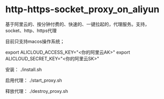 # http-https-socket_proxy_on_aliyun

基于阿里云的、按分钟付费的、快速的、一键拉起的，代理服务。支持，socket、http、https代理

目前只支持macos操作系统；

export ALICLOUD_ACCESS_KEY="<你的阿里云AK>"
export ALICLOUD_SECRET_KEY="<你的阿里云SK>"

安装：
./install.sh

启用代理：
./start_proxy.sh

释放代理：
./destroy_proxy.sh
